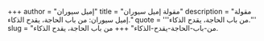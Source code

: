 +++
author = "إميل سيوران"
title = "مقولة إميل سيوران"
description = "مقولة إميل سيوران: من باب الحاجة، يقدح الذكاء."
quote = '''من باب الحاجة، يقدح الذكاء.''' 
slug = "من-باب-الحاجة-يقدح-الذكاء"
+++
من باب الحاجة، يقدح الذكاء.
